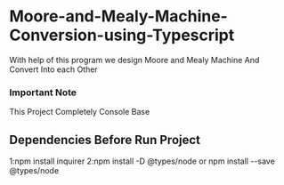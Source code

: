 # Moore-and-Mealy-Machine-Conversion-using-Typescript
With help of this program we design Moore and Mealy Machine And Convert Into each Other 
### Important Note
This Project Completely Console Base 
## Dependencies  Before Run Project
1:npm install inquirer
2:npm install -D @types/node or npm install --save @types/node
